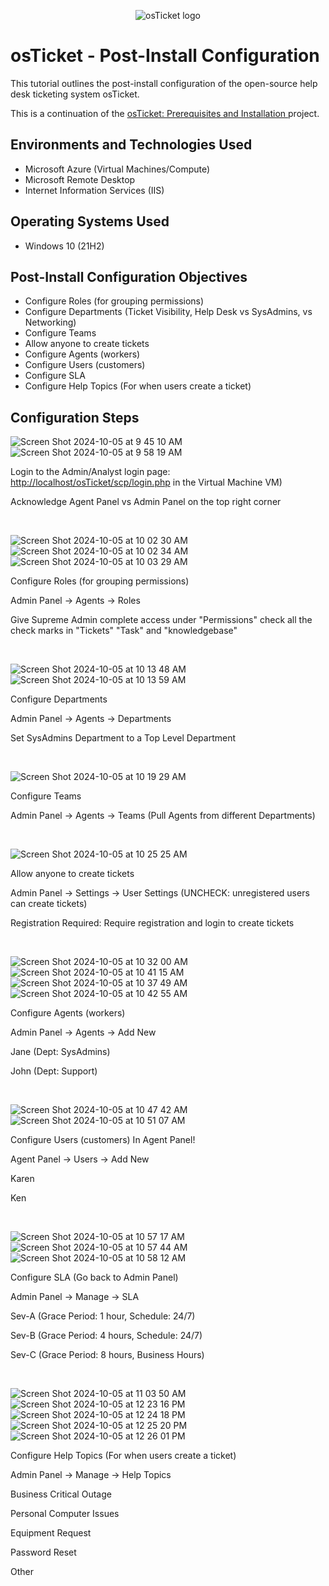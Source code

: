 <p align="center">
<img src="https://i.imgur.com/Clzj7Xs.png" alt="osTicket logo"/>
</p>

<h1>osTicket - Post-Install Configuration</h1>
<p> This tutorial outlines the post-install configuration of the open-source help desk ticketing system osTicket. <p/>
 This is a continuation of the <a href= "https://github.com/edgararturocastrejon/osticket-prereqs">osTicket: Prerequisites and Installation <a/> project. 


<h2>Environments and Technologies Used</h2>

- Microsoft Azure (Virtual Machines/Compute)
- Microsoft Remote Desktop
- Internet Information Services (IIS)

<h2>Operating Systems Used </h2>

- Windows 10</b> (21H2)

<h2>Post-Install Configuration Objectives</h2>

- Configure Roles (for grouping permissions)
- Configure Departments (Ticket Visibility, Help Desk vs SysAdmins, vs Networking)
- Configure Teams
- Allow anyone to create tickets
- Configure Agents (workers)
- Configure Users (customers)
- Configure SLA
- Configure Help Topics (For when users create a ticket)

<h2>Configuration Steps</h2>

<p>
 
![Screen Shot 2024-10-05 at 9 45 10 AM](https://github.com/user-attachments/assets/b6f5b1ae-386d-42da-bca5-62a7775a35bd)
![Screen Shot 2024-10-05 at 9 58 19 AM](https://github.com/user-attachments/assets/d0de9add-3631-4e96-806f-871b60f1c56b)

</p>
<p>
Login to the Admin/Analyst login page: <a href= "http://localhost/osTicket/scp/login.php"> http://localhost/osTicket/scp/login.php<a/> in the Virtual Machine VM) </p>
Acknowledge Agent Panel vs Admin Panel on the top right corner
</p>
<br />

<p>
 
![Screen Shot 2024-10-05 at 10 02 30 AM](https://github.com/user-attachments/assets/316393d7-989b-408d-8d91-17332664ec10)
![Screen Shot 2024-10-05 at 10 02 34 AM](https://github.com/user-attachments/assets/81892237-f61c-446f-bfb0-749852b3b398)
![Screen Shot 2024-10-05 at 10 03 29 AM](https://github.com/user-attachments/assets/e32ecf37-ab67-4b2b-af31-ab1eb5c2a72a)

</p>
<p>
Configure Roles (for grouping permissions) <p/>
Admin Panel -> Agents -> Roles <p/>
Give Supreme Admin complete access under "Permissions" check all the check marks in "Tickets" "Task" and "knowledgebase"
</p>
<br />

<p>
 
![Screen Shot 2024-10-05 at 10 13 48 AM](https://github.com/user-attachments/assets/3ab886f2-07c1-43e6-922e-e83dc776fb7a)
![Screen Shot 2024-10-05 at 10 13 59 AM](https://github.com/user-attachments/assets/5272e7e3-7e39-4dcc-93e0-88efa6d6b358)

</p>
<p>
Configure Departments <p/> 
Admin Panel -> Agents -> Departments <p/>
 Set SysAdmins Department to a Top Level Department
</p>
<br />

<p>
 
![Screen Shot 2024-10-05 at 10 19 29 AM](https://github.com/user-attachments/assets/5aa2551f-8acb-44db-aeb5-603091f23acf)

</p>
<p> Configure Teams <p/>
Admin Panel -> Agents -> Teams (Pull Agents from different Departments)
</p>
<br />

<p>
 
![Screen Shot 2024-10-05 at 10 25 25 AM](https://github.com/user-attachments/assets/be007544-93d2-4552-8f92-7cf22eac9403)

</p>
<p>
Allow anyone to create tickets <p/>
Admin Panel -> Settings -> User Settings (UNCHECK: unregistered users can create tickets) <p/>
Registration Required: Require registration and login to create tickets 
</p>
<br />

<p>
 
![Screen Shot 2024-10-05 at 10 32 00 AM](https://github.com/user-attachments/assets/202b2a4c-c7e1-44f5-ba56-590141cced7f)
![Screen Shot 2024-10-05 at 10 41 15 AM](https://github.com/user-attachments/assets/95b3e5cd-b43c-4d2a-8584-5c80be661fea)
![Screen Shot 2024-10-05 at 10 37 49 AM](https://github.com/user-attachments/assets/567a9331-b18c-4f5b-8deb-cf57cbe4111a)
![Screen Shot 2024-10-05 at 10 42 55 AM](https://github.com/user-attachments/assets/6164c3d8-38c3-477e-8802-5a618b5b8143)

</p>
<p>
Configure Agents (workers) <p/>
Admin Panel -> Agents -> Add New <p/>
Jane (Dept: SysAdmins) <p/>
John (Dept: Support)

</p>
<br />

<p>
 
![Screen Shot 2024-10-05 at 10 47 42 AM](https://github.com/user-attachments/assets/a317d6f0-9f2d-4fc4-b62b-2c123334313d)
![Screen Shot 2024-10-05 at 10 51 07 AM](https://github.com/user-attachments/assets/342a259a-8424-40c6-857c-09c78a8018de)

</p>
<p>
Configure Users (customers) In Agent Panel! <p/>
Agent Panel -> Users -> Add New <p/>
Karen <p/>
Ken

</p>
<br />

<p>
 
![Screen Shot 2024-10-05 at 10 57 17 AM](https://github.com/user-attachments/assets/ee948435-847b-4564-943b-e6ae09bce1ea)
![Screen Shot 2024-10-05 at 10 57 44 AM](https://github.com/user-attachments/assets/52d01cf9-77db-442b-8900-8390ca755629)
![Screen Shot 2024-10-05 at 10 58 12 AM](https://github.com/user-attachments/assets/61d667f3-c04e-4696-8ac5-2f526b5ae92e)

</p>
<p>
Configure SLA (Go back to Admin Panel) <p/>
Admin Panel -> Manage -> SLA <p/>
Sev-A (Grace Period: 1 hour, Schedule: 24/7) <p/>
Sev-B (Grace Period: 4 hours, Schedule: 24/7) <p/>
Sev-C (Grace Period: 8 hours, Business Hours)

</p>
<br />

<p>
 
![Screen Shot 2024-10-05 at 11 03 50 AM](https://github.com/user-attachments/assets/586faba4-73af-4d5d-b6b2-b27ef0b5f84e)
![Screen Shot 2024-10-05 at 12 23 16 PM](https://github.com/user-attachments/assets/dd5a38fc-178e-457a-9a9c-f95971a846ce)
![Screen Shot 2024-10-05 at 12 24 18 PM](https://github.com/user-attachments/assets/d17b7bc8-f596-4451-a3b8-b7a752ddcc9f)
![Screen Shot 2024-10-05 at 12 25 20 PM](https://github.com/user-attachments/assets/3b7cc004-0aca-4db2-a64f-797778aea514)
![Screen Shot 2024-10-05 at 12 26 01 PM](https://github.com/user-attachments/assets/ec96ae61-bafa-4570-a5cd-45de670d26ed)

</p>
<p>
Configure Help Topics (For when users create a ticket) <p/>
Admin Panel -> Manage -> Help Topics <p/>
Business Critical Outage <p/>
Personal Computer Issues <p/>
Equipment Request <p/>
Password Reset <p/>
Other
</p>
<br />
